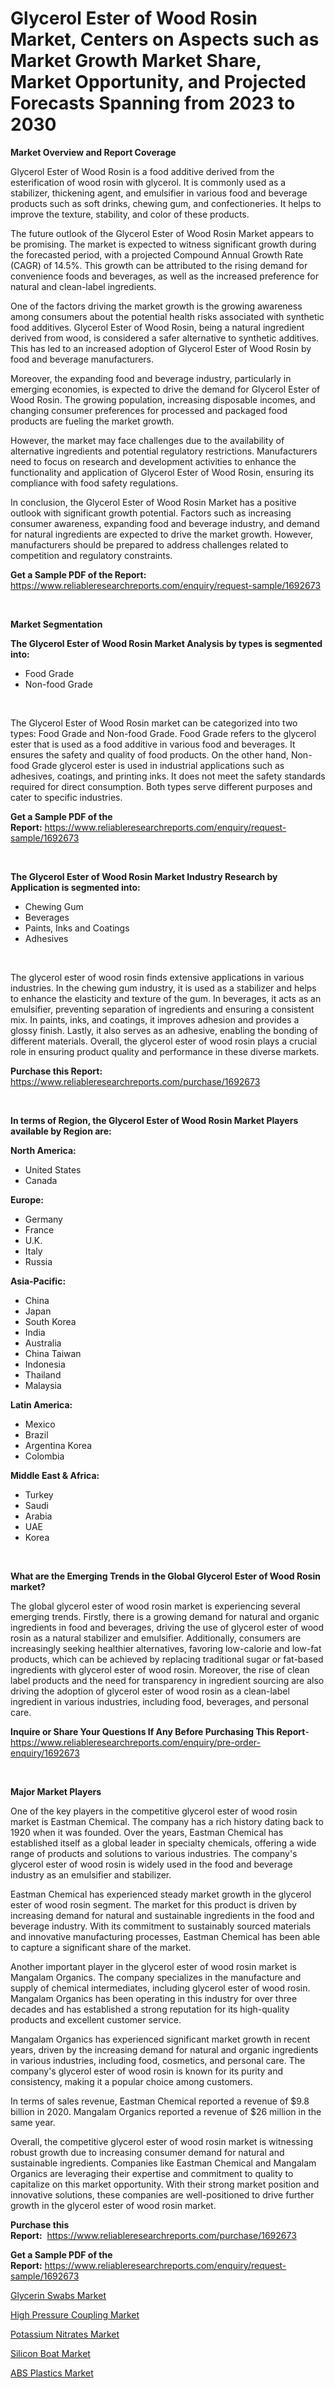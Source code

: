 <p><h1>Glycerol Ester of Wood Rosin Market, Centers on Aspects such as Market Growth Market Share, Market Opportunity, and Projected Forecasts Spanning from 2023 to 2030</h1></p><p><strong>Market Overview and Report Coverage</strong></p>
<p><p>Glycerol Ester of Wood Rosin is a food additive derived from the esterification of wood rosin with glycerol. It is commonly used as a stabilizer, thickening agent, and emulsifier in various food and beverage products such as soft drinks, chewing gum, and confectioneries. It helps to improve the texture, stability, and color of these products.</p><p>The future outlook of the Glycerol Ester of Wood Rosin Market appears to be promising. The market is expected to witness significant growth during the forecasted period, with a projected Compound Annual Growth Rate (CAGR) of 14.5%. This growth can be attributed to the rising demand for convenience foods and beverages, as well as the increased preference for natural and clean-label ingredients.</p><p>One of the factors driving the market growth is the growing awareness among consumers about the potential health risks associated with synthetic food additives. Glycerol Ester of Wood Rosin, being a natural ingredient derived from wood, is considered a safer alternative to synthetic additives. This has led to an increased adoption of Glycerol Ester of Wood Rosin by food and beverage manufacturers.</p><p>Moreover, the expanding food and beverage industry, particularly in emerging economies, is expected to drive the demand for Glycerol Ester of Wood Rosin. The growing population, increasing disposable incomes, and changing consumer preferences for processed and packaged food products are fueling the market growth.</p><p>However, the market may face challenges due to the availability of alternative ingredients and potential regulatory restrictions. Manufacturers need to focus on research and development activities to enhance the functionality and application of Glycerol Ester of Wood Rosin, ensuring its compliance with food safety regulations.</p><p>In conclusion, the Glycerol Ester of Wood Rosin Market has a positive outlook with significant growth potential. Factors such as increasing consumer awareness, expanding food and beverage industry, and demand for natural ingredients are expected to drive the market growth. However, manufacturers should be prepared to address challenges related to competition and regulatory constraints.</p></p>
<p><strong>Get a Sample PDF of the Report:</strong> <a href="https://www.reliableresearchreports.com/enquiry/request-sample/1692673">https://www.reliableresearchreports.com/enquiry/request-sample/1692673</a></p>
<p>&nbsp;</p>
<p><strong>Market Segmentation</strong></p>
<p><strong>The Glycerol Ester of Wood Rosin Market Analysis by types is segmented into:</strong></p>
<p><ul><li>Food Grade</li><li>Non-food Grade</li></ul></p>
<p>&nbsp;</p>
<p><p>The Glycerol Ester of Wood Rosin market can be categorized into two types: Food Grade and Non-food Grade. Food Grade refers to the glycerol ester that is used as a food additive in various food and beverages. It ensures the safety and quality of food products. On the other hand, Non-food Grade glycerol ester is used in industrial applications such as adhesives, coatings, and printing inks. It does not meet the safety standards required for direct consumption. Both types serve different purposes and cater to specific industries.</p></p>
<p><strong>Get a Sample PDF of the Report:</strong>&nbsp;<a href="https://www.reliableresearchreports.com/enquiry/request-sample/1692673">https://www.reliableresearchreports.com/enquiry/request-sample/1692673</a></p>
<p>&nbsp;</p>
<p><strong>The Glycerol Ester of Wood Rosin Market Industry Research by Application is segmented into:</strong></p>
<p><ul><li>Chewing Gum</li><li>Beverages</li><li>Paints, Inks and Coatings</li><li>Adhesives</li></ul></p>
<p>&nbsp;</p>
<p><p>The glycerol ester of wood rosin finds extensive applications in various industries. In the chewing gum industry, it is used as a stabilizer and helps to enhance the elasticity and texture of the gum. In beverages, it acts as an emulsifier, preventing separation of ingredients and ensuring a consistent mix. In paints, inks, and coatings, it improves adhesion and provides a glossy finish. Lastly, it also serves as an adhesive, enabling the bonding of different materials. Overall, the glycerol ester of wood rosin plays a crucial role in ensuring product quality and performance in these diverse markets.</p></p>
<p><strong>Purchase this Report:</strong>&nbsp; <a href="https://www.reliableresearchreports.com/purchase/1692673">https://www.reliableresearchreports.com/purchase/1692673</a></p>
<p>&nbsp;</p>
<p><strong>In terms of Region, the Glycerol Ester of Wood Rosin Market Players available by Region are:</strong></p>
<p>
    <p> <strong> North America: </strong>
        <ul>
            <li>United States</li>
            <li>Canada</li>
        </ul>
        </p> 
    <p> <strong> Europe: </strong>
        <ul>
            <li>Germany</li>
            <li>France</li>
            <li>U.K.</li>
            <li>Italy</li>
            <li>Russia</li>
        </ul>
        </p> 
    <p> <strong> Asia-Pacific: </strong>
        <ul>
            <li>China</li>
            <li>Japan</li>
            <li>South Korea</li>
            <li>India</li>
            <li>Australia</li>
            <li>China Taiwan</li>
            <li>Indonesia</li>
            <li>Thailand</li>
            <li>Malaysia</li>
        </ul>
        </p> 
    <p> <strong> Latin America: </strong>
        <ul>
            <li>Mexico</li>
            <li>Brazil</li>
            <li>Argentina Korea</li>
            <li>Colombia</li>
        </ul>
        </p> 
    <p> <strong> Middle East & Africa: </strong>
        <ul>
            <li>Turkey</li>
            <li>Saudi</li>
            <li>Arabia</li>
            <li>UAE</li>
            <li>Korea</li>
        </ul>
    </p>
    </p>
<p>&nbsp;</p>
<p><strong>What are the Emerging Trends in the Global Glycerol Ester of Wood Rosin market?</strong></p>
<p><p>The global glycerol ester of wood rosin market is experiencing several emerging trends. Firstly, there is a growing demand for natural and organic ingredients in food and beverages, driving the use of glycerol ester of wood rosin as a natural stabilizer and emulsifier. Additionally, consumers are increasingly seeking healthier alternatives, favoring low-calorie and low-fat products, which can be achieved by replacing traditional sugar or fat-based ingredients with glycerol ester of wood rosin. Moreover, the rise of clean label products and the need for transparency in ingredient sourcing are also driving the adoption of glycerol ester of wood rosin as a clean-label ingredient in various industries, including food, beverages, and personal care.</p></p>
<p><strong>Inquire or Share Your Questions If Any Before Purchasing This Report</strong>- <a href="https://www.reliableresearchreports.com/enquiry/pre-order-enquiry/1692673">https://www.reliableresearchreports.com/enquiry/pre-order-enquiry/1692673</a></p>
<p>&nbsp;</p>
<p><strong>Major Market Players</strong></p>
<p><p>One of the key players in the competitive glycerol ester of wood rosin market is Eastman Chemical. The company has a rich history dating back to 1920 when it was founded. Over the years, Eastman Chemical has established itself as a global leader in specialty chemicals, offering a wide range of products and solutions to various industries. The company's glycerol ester of wood rosin is widely used in the food and beverage industry as an emulsifier and stabilizer.</p><p>Eastman Chemical has experienced steady market growth in the glycerol ester of wood rosin segment. The market for this product is driven by increasing demand for natural and sustainable ingredients in the food and beverage industry. With its commitment to sustainably sourced materials and innovative manufacturing processes, Eastman Chemical has been able to capture a significant share of the market.</p><p>Another important player in the glycerol ester of wood rosin market is Mangalam Organics. The company specializes in the manufacture and supply of chemical intermediates, including glycerol ester of wood rosin. Mangalam Organics has been operating in this industry for over three decades and has established a strong reputation for its high-quality products and excellent customer service.</p><p>Mangalam Organics has experienced significant market growth in recent years, driven by the increasing demand for natural and organic ingredients in various industries, including food, cosmetics, and personal care. The company's glycerol ester of wood rosin is known for its purity and consistency, making it a popular choice among customers.</p><p>In terms of sales revenue, Eastman Chemical reported a revenue of $9.8 billion in 2020. Mangalam Organics reported a revenue of $26 million in the same year.</p><p>Overall, the competitive glycerol ester of wood rosin market is witnessing robust growth due to increasing consumer demand for natural and sustainable ingredients. Companies like Eastman Chemical and Mangalam Organics are leveraging their expertise and commitment to quality to capitalize on this market opportunity. With their strong market position and innovative solutions, these companies are well-positioned to drive further growth in the glycerol ester of wood rosin market.</p></p>
<p><strong>Purchase this Report:</strong>&nbsp;&nbsp;<a href="https://www.reliableresearchreports.com/purchase/1692673">https://www.reliableresearchreports.com/purchase/1692673</a></p>
<p></p>
<p><strong>Get a Sample PDF of the Report:</strong>&nbsp;<a href="https://www.reliableresearchreports.com/enquiry/request-sample/1692673">https://www.reliableresearchreports.com/enquiry/request-sample/1692673</a></p>
<p><p><a href="https://medium.com/@madelynyost/glycerin-swabs-market-trends-forecast-and-competitive-analysis-to-2030-24d494c7ad91">Glycerin Swabs Market</a></p><p><a href="https://medium.com/@avaalsop666/high-pressure-coupling-market-trends-and-market-analysis-forecasted-for-period-2023-2030-81ca30914369">High Pressure Coupling Market</a></p><p><a href="https://github.com/AKSHATREPORTPRIME/Market-Research-Report-List-1/blob/main/potassium-nitrates-market.md">Potassium Nitrates Market</a></p><p><a href="https://medium.com/@barttrantow2023/silicon-boat-market-report-reveals-the-latest-trends-and-growth-opportunities-of-this-market-07ebfaa191e1">Silicon Boat Market</a></p><p><a href="https://github.com/Chiragrp26/Market-Research-Report-List-1/blob/main/abs-plastics-market.md">ABS Plastics Market</a></p></p>